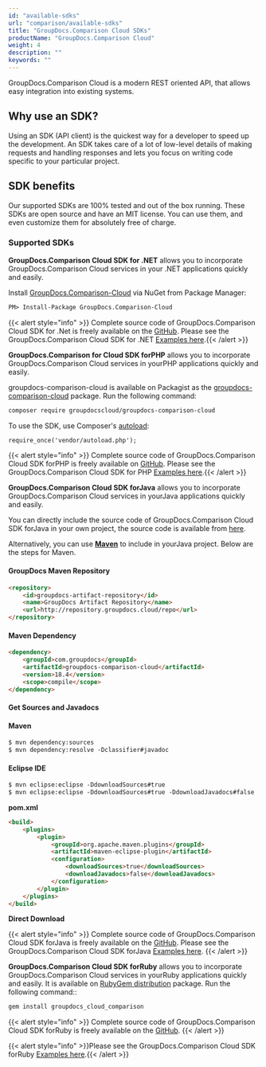 ```yaml
---
id: "available-sdks"
url: "comparison/available-sdks"
title: "GroupDocs.Comparison Cloud SDKs"
productName: "GroupDocs.Comparison Cloud"
weight: 4
description: ""
keywords: ""
---
```

GroupDocs.Comparison Cloud is a modern REST oriented API, that allows easy integration into existing systems.

## Why use an SDK? ##

Using an SDK (API client) is the quickest way for a developer to speed up the development. An SDK takes care of a lot of low-level details of making requests and handling responses and lets you focus on writing code specific to your particular project.

## SDK benefits ##

Our supported SDKs are 100% tested and out of the box running. These SDKs are open source and have an MIT license. You can use them, and even customize them for absolutely free of charge.

### Supported SDKs ###

**GroupDocs.Comparison Cloud SDK for .NET** allows you to incorporate GroupDocs.Comparison Cloud services in your .NET applications quickly and easily.

Install [GroupDocs.Comparison-Cloud](https://www.nuget.org/packages/GroupDocs.comparison-Cloud/) via NuGet from Package Manager:

```html
PM> Install-Package GroupDocs.Comparison-Cloud
```

{{< alert style="info" >}}
Complete source code of GroupDocs.Comparison Cloud SDK for .Net is freely available on the [GitHub](https://github.com/groupdocs-comparison-cloud/groupdocs-comparison-cloud-dotnet). Please see the GroupDocs.Comparison Cloud SDK for .NET [Examples here](https://github.com/groupdocs-comparison-cloud/groupdocs-comparison-cloud-dotnet/tree/master/GroupDocs.Comparison.Cloud.Sdk.Test).{{< /alert >}}

**GroupDocs.Comparison for Cloud SDK forPHP** allows you to incorporate GroupDocs.Comparison Cloud services in yourPHP  applications quickly and easily.

groupdocs-comparison-cloud is available on Packagist as the [groupdocs-comparison-cloud](https://packagist.org/packages/groupdocscloud/groupdocs-comparison-cloud) package. Run the following command:

```html
composer require groupdocscloud/groupdocs-comparison-cloud
```

To use the SDK, use Composer's [autoload](https://getcomposer.org/doc/00-intro.md#autoloading):

```html
require_once('vendor/autoload.php');
```

{{< alert style="info" >}}
Complete source code of GroupDocs.Comparison Cloud SDK forPHP  is freely available on [GitHub](https://github.com/groupdocs-comparison-cloud/groupdocs-comparison-cloud-php). Please see the GroupDocs.Comparison Cloud SDK for PHP [Examples here](https://github.com/groupdocs-comparison-cloud/groupdocs-comparison-cloud-php/tree/master/tests/GroupDocs/Comparison/ApiTests).{{< /alert >}}

**GroupDocs.Comparison Cloud SDK forJava** allows you to incorporate GroupDocs.Comparison Cloud services in yourJava  applications quickly and easily.

You can directly include the source code of GroupDocs.Comparison Cloud SDK forJava  in your own project, the source code is available from [here](https://github.com/groupdocs-comparison-cloud/groupdocs-comparison-cloud-java).

Alternatively, you can use [**Maven**](https://repository.groupdocs.cloud/webapp/#/artifacts/browse/tree/General/repo/com/groupdocs/groupdocs-comparison-cloud) to include in yourJava  project. Below are the steps for Maven.

#### GroupDocs Maven Repository ####

```html
<repository>
    <id>groupdocs-artifact-repository</id>
    <name>GroupDocs Artifact Repository</name>
    <url>http://repository.groupdocs.cloud/repo</url>
</repository>
```

#### Maven Dependency ####

```html
<dependency>
    <groupId>com.groupdocs</groupId>
    <artifactId>groupdocs-comparison-cloud</artifactId>
    <version>18.4</version>
    <scope>compile</scope>
</dependency>
```

#### Get Sources and Javadocs ####

#### Maven ####

```html
$ mvn dependency:sources
$ mvn dependency:resolve -Dclassifier#javadoc
```

#### Eclipse IDE ####

```html
$ mvn eclipse:eclipse -DdownloadSources#true
$ mvn eclipse:eclipse -DdownloadSources#true -DdownloadJavadocs#false
```

**pom.xml**

```html
<build>
    <plugins>
        <plugin>
            <groupId>org.apache.maven.plugins</groupId>
            <artifactId>maven-eclipse-plugin</artifactId>
            <configuration>
                <downloadSources>true</downloadSources>
                <downloadJavadocs>false</downloadJavadocs>
            </configuration>
        </plugin>
    </plugins>
</build>
```

**Direct Download**

{{< alert style="info" >}}
Complete source code of GroupDocs.Comparison Cloud SDK forJava  is freely available on the [GitHub](https://github.com/groupdocs-comparison-cloud/groupdocs-comparison-cloud-java). Please see the GroupDocs.Comparison Cloud SDK forJava  [Examples here](https://github.com/groupdocs-comparison-cloud/groupdocs-comparison-cloud-java/tree/master/src/test/java/com/groupdocs/cloud/comparison/api).
{{< /alert >}}

**GroupDocs.Comparison Cloud SDK forRuby** allows you to incorporate GroupDocs.Comparison Cloud services in yourRuby   applications quickly and easily. It is available on [RubyGem distribution](https://rubygems.org/gems/groupdocs_comparison_cloud) package. Run the following command::

```html
gem install groupdocs_cloud_comparison
```

{{< alert style="info" >}}
Complete source code of GroupDocs.Comparison Cloud SDK forRuby   is freely available on the [GitHub](https://github.com/groupdocs-comparison-cloud/groupdocs-comparison-cloud-ruby).
{{< /alert >}}

{{< alert style="info" >}}Please see the GroupDocs.Comparison Cloud SDK forRuby   [Examples here](https://github.com/groupdocs-comparison-cloud/groupdocs-comparison-cloud-ruby/tree/master/test/api).{{< /alert >}}
